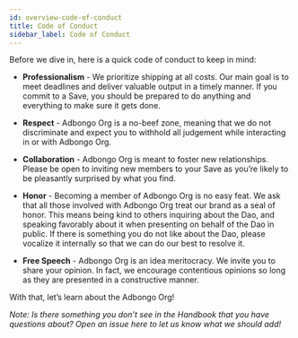 ```yaml
---
id: overview-code-of-conduct
title: Code of Conduct
sidebar_label: Code of Conduct
---
```


Before we dive in, here is a quick code of conduct to keep in mind:

  * **Professionalism** - We prioritize shipping at all costs. Our main goal is to meet deadlines and deliver valuable output in a timely manner. If you commit to a Save, you should be prepared to do anything and everything to make sure it gets done.

  * **Respect** -  Adbongo Org is a no-beef zone, meaning that we do not discriminate and expect you to withhold all judgement while interacting in or with Adbongo Org.

  * **Collaboration** - Adbongo Org is meant to foster new relationships. Please be open to inviting new members to your Save as you’re likely to be pleasantly surprised by what you find.

  * **Honor** - Becoming a member of Adbongo Org is no easy feat. We ask that all those involved with Adbongo Org treat our brand as a seal of honor. This means being kind to others inquiring about the Dao, and speaking favorably about it when presenting on behalf of the Dao in public. If there is something you do not like about the Dao, please vocalize it internally so that we can do our best to resolve it.

  * **Free Speech** - Adbongo Org is an idea meritocracy. We invite you to share your opinion. In fact, we encourage contentious opinions so long as they are presented in a constructive manner.


With that, let’s learn about the Adbongo Org!

_Note: Is there something you don’t see in the Handbook that you have questions about? Open an issue here to let us know what we should add!_
